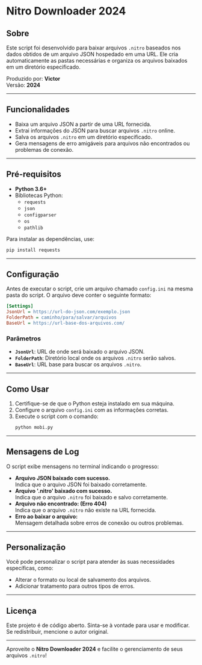 
# Nitro Downloader 2024

## Sobre
Este script foi desenvolvido para baixar arquivos `.nitro` baseados nos dados obtidos de um arquivo JSON hospedado em uma URL. Ele cria automaticamente as pastas necessárias e organiza os arquivos baixados em um diretório especificado.

Produzido por: **Victor**  
Versão: **2024**

---

## Funcionalidades
- Baixa um arquivo JSON a partir de uma URL fornecida.
- Extrai informações do JSON para buscar arquivos `.nitro` online.
- Salva os arquivos `.nitro` em um diretório especificado.
- Gera mensagens de erro amigáveis para arquivos não encontrados ou problemas de conexão.

---

## Pré-requisitos
- **Python 3.6+**
- Bibliotecas Python:
  - `requests`
  - `json`
  - `configparser`
  - `os`
  - `pathlib`

Para instalar as dependências, use:
```bash
pip install requests
```

---

## Configuração
Antes de executar o script, crie um arquivo chamado `config.ini` na mesma pasta do script. O arquivo deve conter o seguinte formato:

```ini
[Settings]
JsonUrl = https://url-do-json.com/exemplo.json
FolderPath = caminho/para/salvar/arquivos
BaseUrl = https://url-base-dos-arquivos.com/
```

### Parâmetros
- **`JsonUrl`**: URL de onde será baixado o arquivo JSON.
- **`FolderPath`**: Diretório local onde os arquivos `.nitro` serão salvos.
- **`BaseUrl`**: URL base para buscar os arquivos `.nitro`.

---

## Como Usar
1. Certifique-se de que o Python esteja instalado em sua máquina.
2. Configure o arquivo `config.ini` com as informações corretas.
3. Execute o script com o comando:
   ```bash
   python mobi.py
   ```

---

## Mensagens de Log
O script exibe mensagens no terminal indicando o progresso:
- **Arquivo JSON baixado com sucesso.**  
  Indica que o arquivo JSON foi baixado corretamente.  
- **Arquivo '.nitro' baixado com sucesso.**  
  Indica que o arquivo `.nitro` foi baixado e salvo corretamente.  
- **Arquivo não encontrado: (Erro 404)**  
  Indica que o arquivo `.nitro` não existe na URL fornecida.  
- **Erro ao baixar o arquivo:**  
  Mensagem detalhada sobre erros de conexão ou outros problemas.  

---

## Personalização
Você pode personalizar o script para atender às suas necessidades específicas, como:
- Alterar o formato ou local de salvamento dos arquivos.
- Adicionar tratamento para outros tipos de erros.

---

## Licença
Este projeto é de código aberto. Sinta-se à vontade para usar e modificar. Se redistribuir, mencione o autor original.

---

Aproveite o **Nitro Downloader 2024** e facilite o gerenciamento de seus arquivos `.nitro`!
